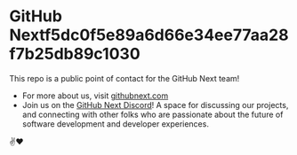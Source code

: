 # GitHub Nextf5dc0f5e89a6d66e34ee77aa28f7b25db89c1030

This repo is a public point of contact for the GitHub Next team!

- For more about us, visit [githubnext.com](https://githubnext.com)
- Join us on the [GitHub Next Discord](https://gh.io/next-discord)! A space for discussing our projects, and connecting with other folks who are passionate about the future of software development and developer experiences.

✌️❤️
